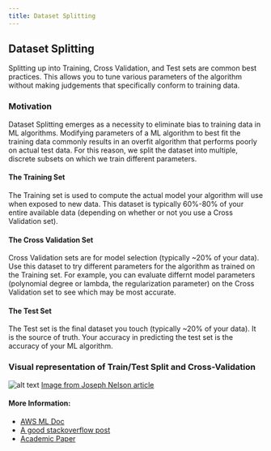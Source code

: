 ```yaml
---
title: Dataset Splitting
---
```

## Dataset Splitting

Splitting up into Training, Cross Validation, and Test sets are common best practices.
This allows you to tune various parameters of the algorithm without making judgements that specifically conform to training data.

### Motivation

Dataset Splitting emerges as a necessity to eliminate bias to training data in ML algorithms.
Modifying parameters of a ML algorithm to best fit the training data commonly results in an overfit algorithm that performs poorly on actual test data.
For this reason, we split the dataset into multiple, discrete subsets on which we train different parameters.

#### The Training Set

The Training set is used to compute the actual model your algorithm will use when exposed to new data.
This dataset is typically 60%-80% of your entire available data (depending on whether or not you use a Cross Validation set).

#### The Cross Validation Set

Cross Validation sets are for model selection (typically ~20% of your data).
Use this dataset to try different parameters for the algorithm as trained on the Training set.
For example, you can evaluate differnt model parameters (polynomial degree or lambda, the regularization parameter) on the Cross Validation set to see which may be most accurate.

#### The Test Set

The Test set is the final dataset you touch (typically ~20% of your data).
It is the source of truth.
Your accuracy in predicting the test set is the accuracy of your ML algorithm.

### Visual representation of Train/Test Split and Cross-Validation

![alt text](https://cdn-images-1.medium.com/max/1600/1*4G__SV580CxFj78o9yUXuQ.png "Data Splitting")
[Image from Joseph Nelson article](https://towardsdatascience.com/train-test-split-and-cross-validation-in-python-80b61beca4b6)

#### More Information:
 - [AWS ML Doc](http://docs.aws.amazon.com/machine-learning/latest/dg/splitting-the-data-into-training-and-evaluation-data.html)
 - [A good stackoverflow post](https://stackoverflow.com/questions/13610074/is-there-a-rule-of-thumb-for-how-to-divide-a-dataset-into-training-and-validatio)
 - [Academic Paper](https://www.mff.cuni.cz/veda/konference/wds/proc/pdf10/WDS10_105_i1_Reitermanova.pdf)


